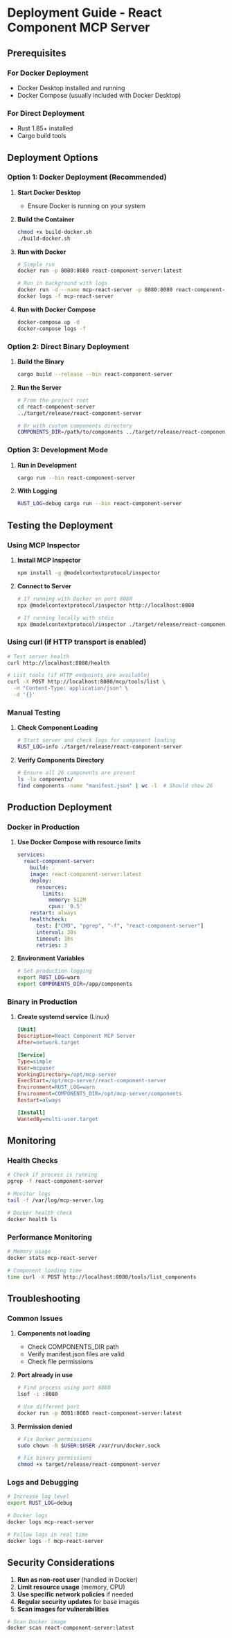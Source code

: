# Deployment Guide - React Component MCP Server

## Prerequisites

### For Docker Deployment
- Docker Desktop installed and running
- Docker Compose (usually included with Docker Desktop)

### For Direct Deployment  
- Rust 1.85+ installed
- Cargo build tools

## Deployment Options

### Option 1: Docker Deployment (Recommended)

1. **Start Docker Desktop**
   - Ensure Docker is running on your system

2. **Build the Container**
   ```bash
   chmod +x build-docker.sh
   ./build-docker.sh
   ```

3. **Run with Docker**
   ```bash
   # Simple run
   docker run -p 8080:8080 react-component-server:latest
   
   # Run in background with logs
   docker run -d --name mcp-react-server -p 8080:8080 react-component-server:latest
   docker logs -f mcp-react-server
   ```

4. **Run with Docker Compose**
   ```bash
   docker-compose up -d
   docker-compose logs -f
   ```

### Option 2: Direct Binary Deployment

1. **Build the Binary**
   ```bash
   cargo build --release --bin react-component-server
   ```

2. **Run the Server**
   ```bash
   # From the project root
   cd react-component-server
   ../target/release/react-component-server
   
   # Or with custom components directory
   COMPONENTS_DIR=/path/to/components ../target/release/react-component-server
   ```

### Option 3: Development Mode

1. **Run in Development**
   ```bash
   cargo run --bin react-component-server
   ```

2. **With Logging**
   ```bash
   RUST_LOG=debug cargo run --bin react-component-server
   ```

## Testing the Deployment

### Using MCP Inspector

1. **Install MCP Inspector**
   ```bash
   npm install -g @modelcontextprotocol/inspector
   ```

2. **Connect to Server**
   ```bash
   # If running with Docker on port 8080
   npx @modelcontextprotocol/inspector http://localhost:8080
   
   # If running locally with stdio
   npx @modelcontextprotocol/inspector ./target/release/react-component-server
   ```

### Using curl (if HTTP transport is enabled)

```bash
# Test server health
curl http://localhost:8080/health

# List tools (if HTTP endpoints are available)
curl -X POST http://localhost:8080/mcp/tools/list \
  -H "Content-Type: application/json" \
  -d '{}'
```

### Manual Testing

1. **Check Component Loading**
   ```bash
   # Start server and check logs for component loading
   RUST_LOG=info ./target/release/react-component-server
   ```

2. **Verify Components Directory**
   ```bash
   # Ensure all 26 components are present
   ls -la components/
   find components -name "manifest.json" | wc -l  # Should show 26
   ```

## Production Deployment

### Docker in Production

1. **Use Docker Compose with resource limits**
   ```yaml
   services:
     react-component-server:
       build: .
       image: react-component-server:latest
       deploy:
         resources:
           limits:
             memory: 512M
             cpus: '0.5'
       restart: always
       healthcheck:
         test: ["CMD", "pgrep", "-f", "react-component-server"]
         interval: 30s
         timeout: 10s
         retries: 3
   ```

2. **Environment Variables**
   ```bash
   # Set production logging
   export RUST_LOG=warn
   export COMPONENTS_DIR=/app/components
   ```

### Binary in Production

1. **Create systemd service** (Linux)
   ```ini
   [Unit]
   Description=React Component MCP Server
   After=network.target
   
   [Service]
   Type=simple
   User=mcpuser
   WorkingDirectory=/opt/mcp-server
   ExecStart=/opt/mcp-server/react-component-server
   Environment=RUST_LOG=warn
   Environment=COMPONENTS_DIR=/opt/mcp-server/components
   Restart=always
   
   [Install]
   WantedBy=multi-user.target
   ```

## Monitoring

### Health Checks
```bash
# Check if process is running
pgrep -f react-component-server

# Monitor logs
tail -f /var/log/mcp-server.log

# Docker health check
docker health ls
```

### Performance Monitoring
```bash
# Memory usage
docker stats mcp-react-server

# Component loading time
time curl -X POST http://localhost:8080/tools/list_components
```

## Troubleshooting

### Common Issues

1. **Components not loading**
   - Check COMPONENTS_DIR path
   - Verify manifest.json files are valid
   - Check file permissions

2. **Port already in use**
   ```bash
   # Find process using port 8080
   lsof -i :8080
   
   # Use different port
   docker run -p 8081:8080 react-component-server:latest
   ```

3. **Permission denied**
   ```bash
   # Fix Docker permissions
   sudo chown -R $USER:$USER /var/run/docker.sock
   
   # Fix binary permissions
   chmod +x target/release/react-component-server
   ```

### Logs and Debugging

```bash
# Increase log level
export RUST_LOG=debug

# Docker logs
docker logs mcp-react-server

# Follow logs in real time
docker logs -f mcp-react-server
```

## Security Considerations

1. **Run as non-root user** (handled in Docker)
2. **Limit resource usage** (memory, CPU)
3. **Use specific network policies** if needed
4. **Regular security updates** for base images
5. **Scan images for vulnerabilities**

```bash
# Scan Docker image
docker scan react-component-server:latest
```